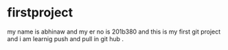 # firstproject
my name is abhinaw and my er no is 201b380
and this is my first git project
and i am learnig push and pull in git hub
.
